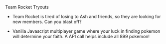 Team Rocket Tryouts

- Team Rocket is tired of losing to Ash and friends, so they are looking for new members.  Can you blast off? 

- Vanilla Javascript multiplayer game where your luck in finding pokemon will determine your faith.  A API call helps include all 899 pokemon!